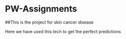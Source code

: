 # PW-Assignments

##This is the project for skin cancer disease 


Here we have used this tech to get the perfect predictions 
  

